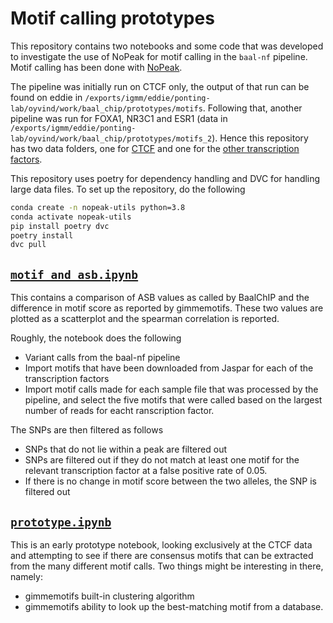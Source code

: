 # Motif calling prototypes

This repository contains two notebooks and some code that was developed to investigate the use of NoPeak for motif calling in the `baal-nf` pipeline.
Motif calling has been done with [NoPeak](https://github.com/menzel/nopeak).

The pipeline was initially run on CTCF only, the output of that run can be found on eddie in `/exports/igmm/eddie/ponting-lab/oyvind/work/baal_chip/prototypes/motifs`.
Following that, another pipeline was run for FOXA1, NR3C1 and ESR1 (data in `/exports/igmm/eddie/ponting-lab/oyvind/work/baal_chip/prototypes/motifs_2`). 
Hence this repository has two data folders, one for [CTCF](ctcf) and one for the [other transcription factors](other_tfs.dvc).

This repository uses poetry for dependency handling and DVC for handling large data files. 
To set up the repository, do the following

```bash
conda create -n nopeak-utils python=3.8
conda activate nopeak-utils
pip install poetry dvc
poetry install
dvc pull
```

## [`motif_and_asb.ipynb`](/motif_and_asb.ipynb)

This contains a comparison of ASB values as called by BaalChIP and the difference in motif score as reported by gimmemotifs.
These two values are plotted as a scatterplot and the spearman correlation is reported.

Roughly, the notebook does the following

- Variant calls from the baal-nf pipeline
- Import motifs that have been downloaded from Jaspar for each of the transcription factors
- Import motif calls made for each sample file that was processed by the pipeline, and select the five motifs that were called based on the largest number of reads for eacht ranscription factor.

The SNPs are then filtered as follows

- SNPs that do not lie within a peak are filtered out
- SNPs are filtered out if they do not match at least one motif for the relevant transcription factor at a false positive rate of 0.05.
- If there is no change in motif score between the two alleles, the SNP is filtered out

## [`prototype.ipynb`](/prototype.ipynb)

This is an early prototype notebook, looking exclusively at the CTCF data and attempting to see if there are consensus motifs that can be extracted from the many different motif calls.
Two things might be interesting in there, namely:

- gimmemotifs built-in clustering algorithm
- gimmemotifs ability to look up the best-matching motif from a database.